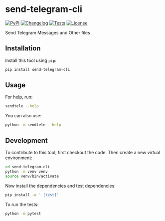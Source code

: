 # send-telegram-cli

[![PyPI](https://img.shields.io/pypi/v/send-telegram-cli.svg)](https://pypi.org/project/send-telegram-cli/)
[![Changelog](https://img.shields.io/github/v/release/sukhbinder/send-telegram-cli?include_prereleases&label=changelog)](https://github.com/sukhbinder/send-telegram-cli/releases)
[![Tests](https://github.com/sukhbinder/send-telegram-cli/actions/workflows/test.yml/badge.svg)](https://github.com/sukhbinder/send-telegram-cli/actions/workflows/test.yml)
[![License](https://img.shields.io/badge/license-Apache%202.0-blue.svg)](https://github.com/sukhbinder/send-telegram-cli/blob/master/LICENSE)

Send Telegram Messages and Other files 

## Installation

Install this tool using `pip`:
```bash
pip install send-telegram-cli
```
## Usage

For help, run:
```bash
sendtele --help
```
You can also use:
```bash
python -m sendtele --help
```
## Development

To contribute to this tool, first checkout the code. Then create a new virtual environment:
```bash
cd send-telegram-cli
python -m venv venv
source venv/bin/activate
```
Now install the dependencies and test dependencies:
```bash
pip install -e '.[test]'
```
To run the tests:
```bash
python -m pytest
```
